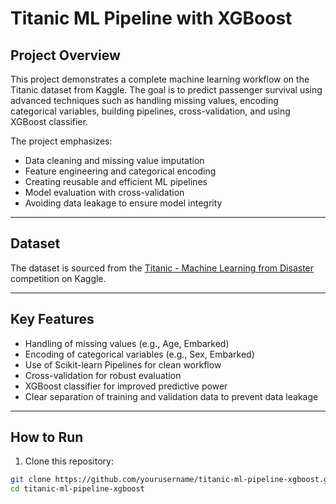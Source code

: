 # Titanic ML Pipeline with XGBoost

## Project Overview
This project demonstrates a complete machine learning workflow on the Titanic dataset from Kaggle. The goal is to predict passenger survival using advanced techniques such as handling missing values, encoding categorical variables, building pipelines, cross-validation, and using XGBoost classifier.

The project emphasizes:
- Data cleaning and missing value imputation
- Feature engineering and categorical encoding
- Creating reusable and efficient ML pipelines
- Model evaluation with cross-validation
- Avoiding data leakage to ensure model integrity

---

## Dataset
The dataset is sourced from the [Titanic - Machine Learning from Disaster](https://www.kaggle.com/c/titanic/data) competition on Kaggle.

---

## Key Features
- Handling of missing values (e.g., Age, Embarked)
- Encoding of categorical variables (e.g., Sex, Embarked)
- Use of Scikit-learn Pipelines for clean workflow
- Cross-validation for robust evaluation
- XGBoost classifier for improved predictive power
- Clear separation of training and validation data to prevent data leakage

---

## How to Run

1. Clone this repository:

```bash
git clone https://github.com/yourusername/titanic-ml-pipeline-xgboost.git
cd titanic-ml-pipeline-xgboost

